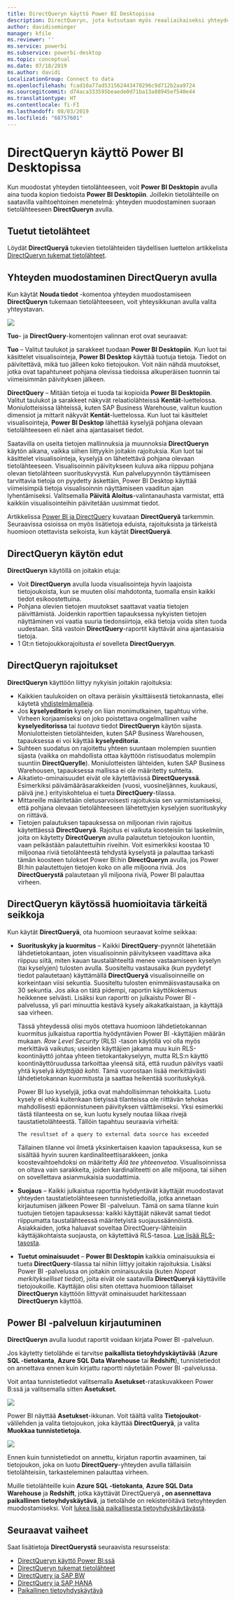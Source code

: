 ```yaml
---
title: DirectQueryn käyttö Power BI Desktopissa
description: DirectQueryn, jota kutsutaan myös reaaliaikaiseksi yhteydeksi, käyttö Power BI Desktopissa
author: davidiseminger
manager: kfile
ms.reviewer: ''
ms.service: powerbi
ms.subservice: powerbi-desktop
ms.topic: conceptual
ms.date: 07/18/2019
ms.author: davidi
LocalizationGroup: Connect to data
ms.openlocfilehash: fcad10a77ad531562443470296c9d712b2aa9724
ms.sourcegitcommit: d74aca333595beaede0d71ba13a88945ef540e44
ms.translationtype: HT
ms.contentlocale: fi-FI
ms.lasthandoff: 08/03/2019
ms.locfileid: "68757601"
---
```

# <a name="use-directquery-in-power-bi-desktop"></a>DirectQueryn käyttö Power BI Desktopissa
Kun muodostat yhteyden tietolähteeseen, voit **Power BI Desktopin** avulla aina tuoda kopion tiedoista **Power BI Desktopiin**. Joillekin tietolähteille on saatavilla vaihtoehtoinen menetelmä: yhteyden muodostaminen suoraan tietolähteeseen **DirectQueryn** avulla.

## <a name="supported-data-sources"></a>Tuetut tietolähteet
Löydät **DirectQueryä** tukevien tietolähteiden täydellisen luettelon artikkelista [DirectQueryn tukemat tietolähteet](desktop-directquery-data-sources.md).

## <a name="how-to-connect-using-directquery"></a>Yhteyden muodostaminen DirectQueryn avulla
Kun käytät **Nouda tiedot** -komentoa yhteyden muodostamiseen **DirectQueryn** tukemaan tietolähteeseen, voit yhteysikkunan avulla valita yhteystavan.  

![](media/desktop-use-directquery/directquery_2a.png)

**Tuo**- ja **DirectQuery**-komentojen valinnan erot ovat seuraavat:

**Tuo** – Valitut taulukot ja sarakkeet tuodaan **Power BI Desktopiin**. Kun luot tai käsittelet visualisointeja, **Power BI Desktop** käyttää tuotuja tietoja. Tiedot on päivitettävä, mikä tuo jälleen koko tietojoukon. Voit näin nähdä muutokset, jotka ovat tapahtuneet pohjana olevissa tiedoissa alkuperäisen tuonnin tai viimeisimmän päivityksen jälkeen.

**DirectQuery** – Mitään tietoja ei tuoda tai kopioida **Power BI Desktopiin**. Valitut taulukot ja sarakkeet näkyvät relaatiolähteissä **Kentät**-luettelossa. Moniulotteisissa lähteissä, kuten SAP Business Warehouse, valitun kuution dimensiot ja mittarit näkyvät **Kentät**-luettelossa. Kun luot tai käsittelet visualisointeja, **Power BI Desktop** lähettää kyselyjä pohjana olevaan tietolähteeseen eli näet aina ajantasaiset tiedot.

Saatavilla on useita tietojen mallinnuksia ja muunnoksia **DirectQueryn** käytön aikana, vaikka siihen liittyykin joitakin rajoituksia. Kun luot tai käsittelet visualisointeja, kyselyjä on lähetettävä pohjana olevaan tietolähteeseen. Visualisoinnin päivitykseen kuluva aika riippuu pohjana olevan tietolähteen suorituskyvystä. Kun palvelupyynnön täyttämiseen tarvittavia tietoja on pyydetty äskettäin, Power BI Desktop käyttää viimeisimpiä tietoja visualisoinnin näyttämiseen vaaditun ajan lyhentämiseksi. Valitsemalla **Päivitä** **Aloitus**-valintanauhasta varmistat, että kaikkiin visualisointeihin päivitetään uusimmat tiedot.

Artikkelissa [Power BI ja DirectQuery](desktop-directquery-about.md) kuvataan **DirectQueryä** tarkemmin. Seuraavissa osioissa on myös lisätietoja eduista, rajoituksista ja tärkeistä huomioon otettavista seikoista, kun käytät **DirectQueryä**.

## <a name="benefits-of-using-directquery"></a>DirectQueryn käytön edut
**DirectQueryn** käytöllä on joitakin etuja:

* Voit **DirectQueryn** avulla luoda visualisointeja hyvin laajoista tietojoukoista, kun se muuten olisi mahdotonta, tuomalla ensin kaikki tiedot esikoostettuina.
* Pohjana olevien tietojen muutokset saattavat vaatia tietojen päivittämistä. Joidenkin raporttien tapauksessa nykyisten tietojen näyttäminen voi vaatia suuria tiedonsiirtoja, eikä tietoja voida siten tuoda uudestaan. Sitä vastoin **DirectQuery**-raportit käyttävät aina ajantasaisia tietoja.
* 1 Gt:n tietojoukkorajoitusta *ei* sovelleta **DirectQueryyn**.

## <a name="limitations-of-directquery"></a>DirectQueryn rajoitukset
**DirectQueryn** käyttöön liittyy nykyisin joitakin rajoituksia:

* Kaikkien taulukoiden on oltava peräisin yksittäisestä tietokannasta, ellei käytetä [yhdistelmämalleja](desktop-composite-models.md).
* Jos **kyselyeditorin** kysely on liian monimutkainen, tapahtuu virhe. Virheen korjaamiseksi on joko poistettava ongelmallinen vaihe **kyselyeditorissa** tai *tuotava* tiedot **DirectQueryn** käytön sijasta. Moniulotteisten tietolähteiden, kuten SAP Business Warehousen, tapauksessa ei voi käyttää **kyselyeditoria**.
* Suhteen suodatus on rajoitettu yhteen suuntaan molempien suuntien sijasta (vaikka on mahdollista ottaa käyttöön ristisuodatus molempiin suuntiin **DirectQuerylle**). Moniulotteisten lähteiden, kuten SAP Business Warehousen, tapauksessa mallissa ei ole määritetty suhteita.
* Aikatieto-ominaisuudet eivät ole käytettävissä **DirectQueryssä**. Esimerkiksi päivämääräsarakkeiden (vuosi, vuosineljännes, kuukausi, päivä jne.) erityiskohtelua ei tueta **DirectQuery**-tilassa.
* Mittareille määritetään oletusarvoisesti rajoituksia sen varmistamiseksi, että pohjana olevaan tietolähteeseen lähetettyjen kyselyjen suorituskyky on riittävä.
* Tietojen palautuksen tapauksessa on miljoonan rivin rajoitus käytettäessä **DirectQueryä**. Rajoitus ei vaikuta koosteisiin tai laskelmiin, joita on käytetty **DirectQueryn** avulla palautetun tietojoukon luontiin, vaan pelkästään palautettuihin riveihin. Voit esimerkiksi koostaa 10 miljoonaa riviä tietolähteestä tehdystä kyselystä ja palauttaa tarkasti tämän koosteen tulokset Power BI:hin **DirectQueryn** avulla, jos Power BI:hin palautettujen tietojen koko on alle miljoona riviä. Jos **DirectQuerystä** palautetaan yli miljoona riviä, Power BI palauttaa virheen.

## <a name="important-considerations-when-using-directquery"></a>DirectQueryn käytössä huomioitavia tärkeitä seikkoja
Kun käytät **DirectQueryä**, ota huomioon seuraavat kolme seikkaa:

* **Suorituskyky ja kuormitus** – Kaikki **DirectQuery**-pyynnöt lähetetään lähdetietokantaan, joten visualisoinnin päivitykseen vaadittava aika riippuu siitä, miten kauan taustalähteeltä menee vastaamiseen kyselyn (tai kyselyjen) tulosten avulla. Suositeltu vastausaika (kun pyydetyt tiedot palautetaan) käyttämällä **DirectQueryä** visualisoinneille on korkeintaan viisi sekuntia. Suositeltu tulosten enimmäisvastausaika on 30 sekuntia. Jos aika on tätä pidempi, raportin käyttökokemus heikkenee selvästi. Lisäksi kun raportti on julkaistu Power BI -palvelussa, yli pari minuuttia kestävä kysely aikakatkaistaan, ja käyttäjä saa virheen.
  
  Tässä yhteydessä olisi myös otettava huomioon lähdetietokannan kuormitus julkaistua raporttia hyödyntävien Power BI -käyttäjien määrän mukaan. *Row Level Security* (RLS) -tason käytöllä voi olla myös merkittävä vaikutus; useiden käyttäjien jakama muu kuin RLS-koontinäyttö johtaa yhteen tietokantakyselyyn, mutta RLS:n käyttö koontinäyttöruudussa tarkoittaa yleensä sitä, että ruudun päivitys vaatii yhtä kyselyä *käyttäjää kohti*. Tämä vuorostaan lisää merkittävästi lähdetietokannan kuormitusta ja saattaa heikentää suorituskykyä.
  
  Power BI luo kyselyjä, jotka ovat mahdollisimman tehokkaita. Luotu kysely ei ehkä kuitenkaan tietyissä tilanteissa ole riittävän tehokas mahdollisesti epäonnistuneen päivityksen välttämiseksi. Yksi esimerkki tästä tilanteesta on se, kun luotu kysely noutaa liikaa rivejä taustatietolähteestä. Tällöin tapahtuu seuraavia virheitä:
  
      The resultset of a query to external data source has exceeded
  
  Tällainen tilanne voi ilmetä yksinkertaisen kaavion tapauksessa, kun se sisältää hyvin suuren kardinaliteettisarakkeen, jonka koostevaihtoehdoksi on määritetty *Älä tee yhteenvetoa*. Visualisoinnissa on oltava vain sarakkeita, joiden kardinaliteetti on alle miljoona, tai siihen on sovellettava asianmukaisia suodattimia.
* **Suojaus** – Kaikki julkaistua raporttia hyödyntävät käyttäjät muodostavat yhteyden taustatietolähteeseen tunnistetiedoilla, jotka annetaan kirjautumisen jälkeen Power BI -palveluun. Tämä on sama tilanne kuin tuotujen tietojen tapauksessa: kaikki käyttäjät näkevät samat tiedot riippumatta taustalähteessä määritetyistä suojaussäännöistä. Asiakkaiden, jotka haluavat soveltaa DirectQuery-lähteisiin käyttäjäkohtaista suojausta, on käytettävä RLS-tasoa. [Lue lisää RLS-tasosta](service-admin-rls.md).
* **Tuetut ominaisuudet** – **Power BI Desktopin** kaikkia ominaisuuksia ei tueta **DirectQuery**-tilassa tai niihin liittyy joitakin rajoituksia. Lisäksi Power BI -palvelussa on joitakin ominaisuuksia (kuten *Nopeat merkitykselliset tiedot*), joita eivät ole saatavilla **DirectQueryä** käyttäville tietojoukoille. Käyttäjän olisi siten otettava huomioon tällaiset **DirectQueryn** käyttöön liittyvät ominaisuudet harkitessaan **DirectQueryn** käyttöä.   

## <a name="publish-to-the-power-bi-service"></a>Power BI -palveluun kirjautuminen
**DirectQueryn** avulla luodut raportit voidaan kirjata Power BI -palveluun.

Jos käytetty tietolähde ei tarvitse **paikallista tietoyhdyskäytävää** (**Azure SQL -tietokanta**, **Azure SQL Data Warehouse** tai **Redshift**), tunnistetiedot on annettava ennen kuin kirjattu raportti näytetään Power BI -palvelussa.

Voit antaa tunnistetiedot valitsemalla **Asetukset**-rataskuvakkeen Power B:ssä ja valitsemalla sitten **Asetukset**.

![](media/desktop-use-directquery/directquery_3.png)

Power BI näyttää **Asetukset**-ikkunan. Voit täältä valita **Tietojoukot**-välilehden ja valita tietojoukon, joka käyttää **DirectQueryä**, ja valita **Muokkaa tunnistetietoja**.

![](media/desktop-use-directquery/directquery_4.png)

Ennen kuin tunnistetiedot on annettu, kirjatun raportin avaaminen, tai tietojoukon, joka on luotu **DirectQuery**-yhteyden avulla tällaisiin tietolähteisiin, tarkasteleminen palauttaa virheen.

Muille tietolähteille kuin **Azure SQL -tietokanta**, **Azure SQL Data Warehouse** ja **Redshift**, jotka käyttävät DirectQueryä **, on asennettava paikallinen tietoyhdyskäytävä**, ja tietolähde on rekisteröitävä tietoyhteyden muodostamiseksi. Voit [lukea lisää paikallisesta tietoyhdyskäytävästä](http://go.microsoft.com/fwlink/p/?LinkID=627094).

## <a name="next-steps"></a>Seuraavat vaiheet
Saat lisätietoja **DirectQuerystä** seuraavista resursseista:

* [DirectQueryn käyttö Power BI:ssä](desktop-directquery-about.md)
* [DirectQueryn tukemat tietolähteet](desktop-directquery-data-sources.md)
* [DirectQuery ja SAP BW](desktop-directquery-sap-bw.md)
* [DirectQuery ja SAP HANA](desktop-directquery-sap-hana.md)
* [Paikallinen tietoyhdyskäytävä](service-gateway-onprem.md)

